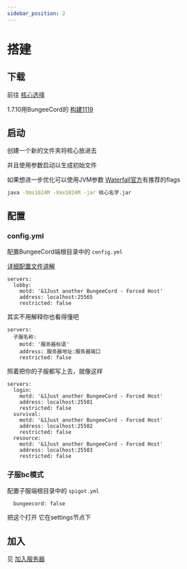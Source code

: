 ```yaml
---
sidebar_position: 2
---
```


# 搭建

## 下载

前往 [核心选择](/docs/跨服端/核心选择.md)

1.7.10用BungeeCord的 [构建1119](https://ci.md-5.net/job/BungeeCord/1119/)

## 启动

创建一个新的文件夹将核心放进去

并且使用参数启动以生成初始文件

如果想进一步优化可以使用JVM参数 [Waterfall官方](https://docs.papermc.io/waterfall/getting-started#running-the-proxy)有推荐的flags

```bash
java -Xms1024M -Xmx1024M -jar 核心名字.jar
```

## 配置

### config.yml
配置BungeeCord端根目录中的 `config.yml`

[详细配置文件讲解](config.yml.md)

```
servers:
  lobby:
    motd: '&1Just another BungeeCord - Forced Host'
    address: localhost:25565
    restricted: false
```

其实不用解释你也看得懂吧

```
servers:
  子服名称:
    motd: '服务器标语'
    address: 服务器地址:服务器端口
    restricted: false
```

照着把你的子服都写上去，就像这样

```
servers:
  login:
    motd: '&1Just another BungeeCord - Forced Host'
    address: localhost:25501
    restricted: false
  survival:
    motd: '&1Just another BungeeCord - Forced Host'
    address: localhost:25502
    restricted: false
  resource:
    motd: '&1Just another BungeeCord - Forced Host'
    address: localhost:25503
    restricted: false
```

### 子服bc模式
配置子服端根目录中的 `spigot.yml`
```
  bungeecord: false
```
把这个打开 它在settings节点下

## 加入

见 [加入服务器](/docs/跨服端/搭建/加入服务器.md)